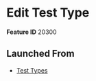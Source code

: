 # Edit Test Type

**Feature ID** 20300

## Launched From

- [Test Types](Test%20Types.md)











































































